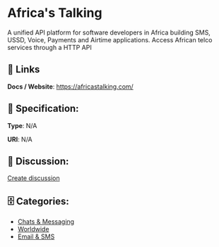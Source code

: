 # Africa's Talking


A unified API platform for software developers in Africa building SMS, USSD, Voice, Payments and Airtime applications. Access African telco services through a HTTP API

##  🔗 Links
**Docs / Website**: https://africastalking.com/

## 🧬 Specification:
**Type**: N/A

**URI**: N/A

## 💬 Discussion:
[Create discussion](https://github.com/apis-list/apis-list/discussions/new)

## 🗄️ Categories:
- [Chats & Messaging](https://github.com/apis-list/apis-list#chats--messaging)
- [Worldwide](https://github.com/apis-list/apis-list#worldwide)
- [Email & SMS](https://github.com/apis-list/apis-list#email--sms)



